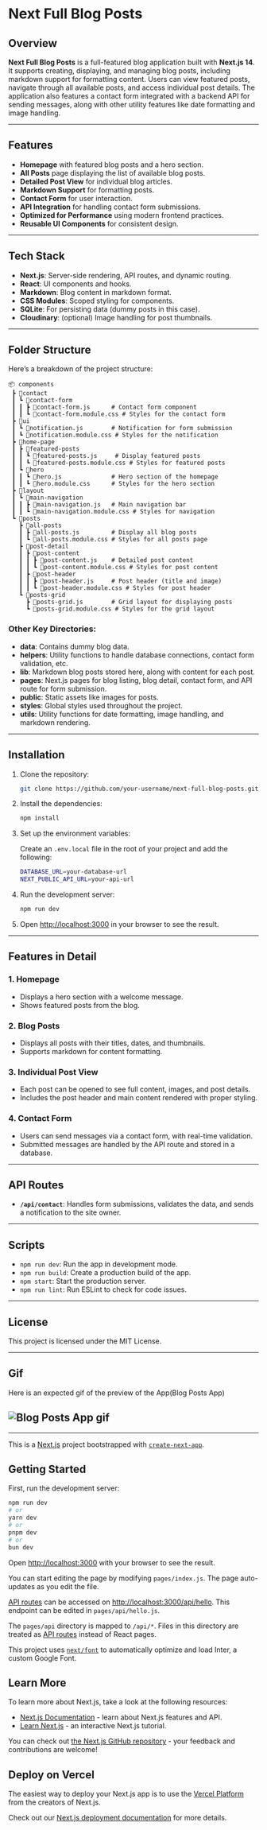 # Next Full Blog Posts

## Overview

**Next Full Blog Posts** is a full-featured blog application built with **Next.js 14**. It supports creating, displaying, and managing blog posts, including markdown support for formatting content. Users can view featured posts, navigate through all available posts, and access individual post details. The application also features a contact form integrated with a backend API for sending messages, along with other utility features like date formatting and image handling.

---

## Features

- **Homepage** with featured blog posts and a hero section.
- **All Posts** page displaying the list of available blog posts.
- **Detailed Post View** for individual blog articles.
- **Markdown Support** for formatting posts.
- **Contact Form** for user interaction.
- **API Integration** for handling contact form submissions.
- **Optimized for Performance** using modern frontend practices.
- **Reusable UI Components** for consistent design.

---

## Tech Stack

- **Next.js**: Server-side rendering, API routes, and dynamic routing.
- **React**: UI components and hooks.
- **Markdown**: Blog content in markdown format.
- **CSS Modules**: Scoped styling for components.
- **SQLite**: For persisting data (dummy posts in this case).
- **Cloudinary**: (optional) Image handling for post thumbnails.

---

## Folder Structure

Here’s a breakdown of the project structure:

```
📦 components
 ┣ 📂contact
 ┃ ┗ 📂contact-form
 ┃ ┃ ┣ 📜contact-form.js      # Contact form component
 ┃ ┃ ┗ 📜contact-form.module.css # Styles for the contact form
 ┣ 📂ui
 ┃ ┗ 📜notification.js        # Notification for form submission
 ┃ ┗ 📜notification.module.css # Styles for the notification
 ┣ 📂home-page
 ┃ ┣ 📂featured-posts
 ┃ ┃ ┗ 📜featured-posts.js     # Display featured posts
 ┃ ┃ ┗ 📜featured-posts.module.css # Styles for featured posts
 ┃ ┗ 📂hero
 ┃ ┃ ┗ 📜hero.js              # Hero section of the homepage
 ┃ ┃ ┗ 📜hero.module.css      # Styles for the hero section
 ┣ 📂layout
 ┃ ┗ 📂main-navigation
 ┃ ┃ ┣ 📜main-navigation.js   # Main navigation bar
 ┃ ┃ ┗ 📜main-navigation.module.css # Styles for navigation
 ┗ 📂posts
   ┣ 📂all-posts
   ┃ ┣ 📜all-posts.js         # Display all blog posts
   ┃ ┗ 📜all-posts.module.css # Styles for all posts page
   ┣ 📂post-detail
   ┃ ┣ 📂post-content
   ┃ ┃ ┣ 📜post-content.js    # Detailed post content
   ┃ ┃ ┗ 📜post-content.module.css # Styles for post content
   ┃ ┣ 📂post-header
   ┃ ┃ ┣ 📜post-header.js     # Post header (title and image)
   ┃ ┃ ┗ 📜post-header.module.css # Styles for post header
   ┗ 📂posts-grid
     ┣ 📜posts-grid.js        # Grid layout for displaying posts
     ┗ 📜posts-grid.module.css # Styles for the grid layout
```

### Other Key Directories:

- **data**: Contains dummy blog data.
- **helpers**: Utility functions to handle database connections, contact form validation, etc.
- **lib**: Markdown blog posts stored here, along with content for each post.
- **pages**: Next.js pages for blog listing, blog detail, contact form, and API route for form submission.
- **public**: Static assets like images for posts.
- **styles**: Global styles used throughout the project.
- **utils**: Utility functions for date formatting, image handling, and markdown rendering.

---

## Installation

1. Clone the repository:

   ```bash
   git clone https://github.com/your-username/next-full-blog-posts.git
   ```

2. Install the dependencies:

   ```bash
   npm install
   ```

3. Set up the environment variables:

   Create an `.env.local` file in the root of your project and add the following:

   ```bash
   DATABASE_URL=your-database-url
   NEXT_PUBLIC_API_URL=your-api-url
   ```

4. Run the development server:

   ```bash
   npm run dev
   ```

5. Open [http://localhost:3000](http://localhost:3000) in your browser to see the result.

---

## Features in Detail

### 1. Homepage

- Displays a hero section with a welcome message.
- Shows featured posts from the blog.

### 2. Blog Posts

- Displays all posts with their titles, dates, and thumbnails.
- Supports markdown for content formatting.

### 3. Individual Post View

- Each post can be opened to see full content, images, and post details.
- Includes the post header and main content rendered with proper styling.

### 4. Contact Form

- Users can send messages via a contact form, with real-time validation.
- Submitted messages are handled by the API route and stored in a database.

---

## API Routes

- **`/api/contact`**: Handles form submissions, validates the data, and sends a notification to the site owner.

---

## Scripts

- `npm run dev`: Run the app in development mode.
- `npm run build`: Create a production build of the app.
- `npm start`: Start the production server.
- `npm run lint`: Run ESLint to check for code issues.

---

## License

This project is licensed under the MIT License.

---

## Gif

Here is an expected gif of the preview of the App(Blog Posts App)

## ![Blog Posts App gif](./public/next-blog-posts.gif)

---

This is a [Next.js](https://nextjs.org/) project bootstrapped with [`create-next-app`](https://github.com/vercel/next.js/tree/canary/packages/create-next-app).

## Getting Started

First, run the development server:

```bash
npm run dev
# or
yarn dev
# or
pnpm dev
# or
bun dev
```

Open [http://localhost:3000](http://localhost:3000) with your browser to see the result.

You can start editing the page by modifying `pages/index.js`. The page auto-updates as you edit the file.

[API routes](https://nextjs.org/docs/api-routes/introduction) can be accessed on [http://localhost:3000/api/hello](http://localhost:3000/api/hello). This endpoint can be edited in `pages/api/hello.js`.

The `pages/api` directory is mapped to `/api/*`. Files in this directory are treated as [API routes](https://nextjs.org/docs/api-routes/introduction) instead of React pages.

This project uses [`next/font`](https://nextjs.org/docs/basic-features/font-optimization) to automatically optimize and load Inter, a custom Google Font.

## Learn More

To learn more about Next.js, take a look at the following resources:

- [Next.js Documentation](https://nextjs.org/docs) - learn about Next.js features and API.
- [Learn Next.js](https://nextjs.org/learn) - an interactive Next.js tutorial.

You can check out [the Next.js GitHub repository](https://github.com/vercel/next.js/) - your feedback and contributions are welcome!

## Deploy on Vercel

The easiest way to deploy your Next.js app is to use the [Vercel Platform](https://vercel.com/new?utm_medium=default-template&filter=next.js&utm_source=create-next-app&utm_campaign=create-next-app-readme) from the creators of Next.js.

Check out our [Next.js deployment documentation](https://nextjs.org/docs/deployment) for more details.
